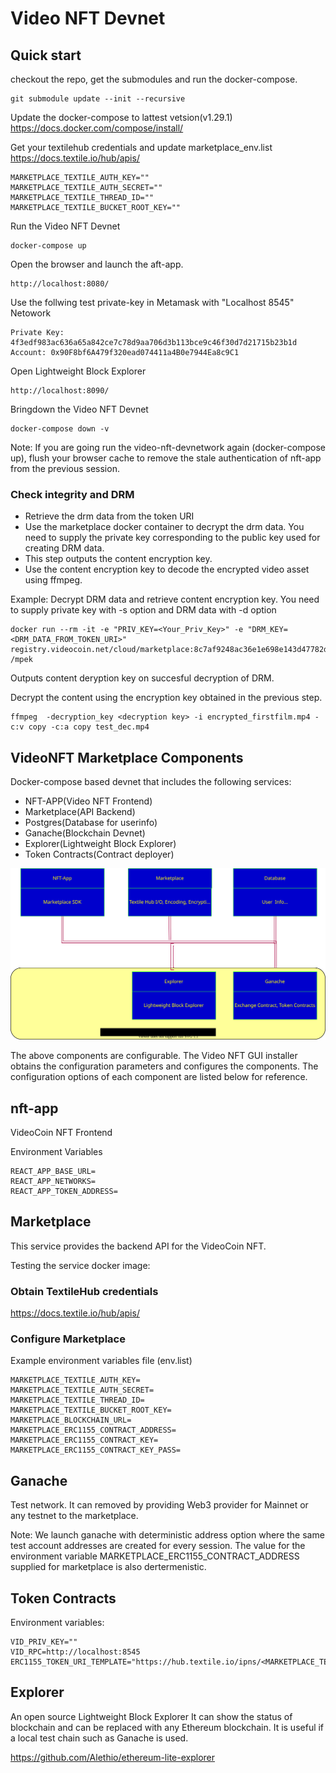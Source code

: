 # Video NFT Devnet

## Quick start
checkout the repo, get the submodules and run the docker-compose.
```
git submodule update --init --recursive
```
Update the docker-compose to lattest vetsion(v1.29.1)  
https://docs.docker.com/compose/install/


Get your textilehub credentials and update marketplace_env.list  
https://docs.textile.io/hub/apis/
```
MARKETPLACE_TEXTILE_AUTH_KEY=""
MARKETPLACE_TEXTILE_AUTH_SECRET=""
MARKETPLACE_TEXTILE_THREAD_ID=""
MARKETPLACE_TEXTILE_BUCKET_ROOT_KEY=""
```

Run the Video NFT Devnet

```
docker-compose up
```

Open the browser and launch the aft-app.
```
http://localhost:8080/
```

Use the follwing test private-key in Metamask with "Localhost 8545" Netowork
```
Private Key: 4f3edf983ac636a65a842ce7c78d9aa706d3b113bce9c46f30d7d21715b23b1d
Account: 0x90F8bf6A479f320ead074411a4B0e7944Ea8c9C1

```

Open Lightweight Block Explorer
```
http://localhost:8090/
```

Bringdown the Video NFT Devnet
```
docker-compose down -v
```
Note: If you are going run the video-nft-devnetwork again (docker-compose up), flush your browser cache to remove the stale authentication of nft-app from the previous session.

### Check integrity and DRM

* Retrieve the drm data from the token URI
* Use the marketplace docker container to decrypt the drm data. You need to supply the private key corresponding to the public key used for creating DRM data.
* This step outputs the content encryption key.
* Use the content encryption key to decode the encrypted video asset using ffmpeg.

Example: Decrypt DRM data and retrieve content encryption key. You need to supply private key with -s option and DRM data with -d option
```
docker run --rm -it -e "PRIV_KEY=<Your_Priv_Key>" -e "DRM_KEY=<DRM_DATA_FROM_TOKEN_URI>" registry.videocoin.net/cloud/marketplace:8c7af9248ac36e1e698e143d47782ddf2e4b2d7d /mpek
```
Outputs content deryption key on succesful decryption of DRM.

Decrypt the content using the encryption key obtained in the previous step.
```
ffmpeg  -decryption_key <decryption key> -i encrypted_firstfilm.mp4 -c:v copy -c:a copy test_dec.mp4
```

## VideoNFT Marketplace Components
Docker-compose based devnet that includes the following services:
* NFT-APP(Video NFT Frontend)
* Marketplace(API Backend)
* Postgres(Database for userinfo)
* Ganache(Blockchain Devnet)
* Explorer(Lightweight Block Explorer)
* Token Contracts(Contract deployer)

![Video NFT Devenet](./docs/devnet.drawio.svg)



The above components are configurable. The Video NFT GUI installer obtains the configuration parameters and configures the components. The configuration options of each component are listed below for reference.

## nft-app
VideoCoin NFT Frontend

Environment Variables
```
REACT_APP_BASE_URL=
REACT_APP_NETWORKS=
REACT_APP_TOKEN_ADDRESS=
```
## Marketplace
This service provides the backend API for the VideoCoin NFT.

Testing the service docker image:

### Obtain TextileHub credentials
https://docs.textile.io/hub/apis/

### Configure Marketplace
Example environment variables file (env.list)
```
MARKETPLACE_TEXTILE_AUTH_KEY=
MARKETPLACE_TEXTILE_AUTH_SECRET=
MARKETPLACE_TEXTILE_THREAD_ID=
MARKETPLACE_TEXTILE_BUCKET_ROOT_KEY=
MARKETPLACE_BLOCKCHAIN_URL=
MARKETPLACE_ERC1155_CONTRACT_ADDRESS=
MARKETPLACE_ERC1155_CONTRACT_KEY=
MARKETPLACE_ERC1155_CONTRACT_KEY_PASS=
```

## Ganache
Test network.
It can removed by providing Web3 provider for Mainnet or any testnet to the marketplace.

Note: We launch ganache with deterministic address option where the same test account addresses are created for every session. The value for the environment variable MARKETPLACE_ERC1155_CONTRACT_ADDRESS supplied for marketplace is also dertermenistic. 
## Token Contracts
Environment variables:
```
VID_PRIV_KEY=""
VID_RPC=http://localhost:8545
ERC1155_TOKEN_URI_TEMPLATE="https://hub.textile.io/ipns/<MARKETPLACE_TEXTILE_BUCKET_ROOT_KEY>/1.json"
```

## Explorer
An open source Lightweight Block Explorer
It can show the status of blockchain and can be replaced with any Ethereum blockchain. It is useful if a local test chain such as Ganache is used.

https://github.com/Alethio/ethereum-lite-explorer